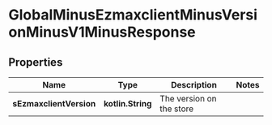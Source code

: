 
# GlobalMinusEzmaxclientMinusVersionMinusV1MinusResponse

## Properties
Name | Type | Description | Notes
------------ | ------------- | ------------- | -------------
**sEzmaxclientVersion** | **kotlin.String** | The version on the store | 



